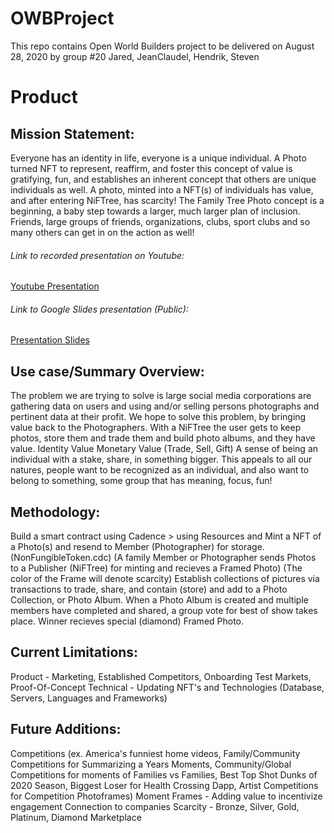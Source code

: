 # OWBProject

This repo contains Open World Builders project to be delivered on August 28, 2020 by group #20 Jared, JeanClaudel, Hendrik, Steven

# Product
## Mission Statement:

Everyone has an identity in life, everyone is a unique individual.  A Photo turned NFT to represent, reaffirm, and foster this concept of value is gratifying, fun, and establishes an inherent concept that others are unique individuals as well. A photo, minted into a NFT(s) of individuals has value, and after entering NiFTree, has scarcity!
The Family Tree Photo concept is a beginning, a baby step towards a larger, much larger plan of inclusion.  Friends, large groups of friends, organizations, clubs, sport clubs and so many others can get in on the action as well!

###### Link to recorded presentation on Youtube:
<a href="https://www.youtube.com/watch?v=qpdWmAlYGFc" target="_blank">Youtube Presentation</a>

###### Link to Google Slides presentation (Public):
<a href="https://docs.google.com/presentation/d/1_uZHEz2w2oEb2xmsR_WvHk7nTEpayRAXm8VWkMNoUhU/edit#slide=id.g92384450cf_3_212">Presentation Slides</a>

## Use case/Summary Overview:

The problem we are trying to solve is large social media corporations are gathering data on users and using and/or selling persons photographs and pertinent data at their profit. We hope to solve this problem, by bringing value back to the Photographers.  With a NiFTree the user gets to keep photos, store them and trade them and build photo albums, and they have value.
    Identity Value
    Monetary Value (Trade, Sell, Gift)
A sense of being an individual with a stake, share, in something bigger.
This appeals to all our natures, people want to be recognized as an individual, and also want to belong to something, some group that has meaning, focus, fun!

## Methodology:

Build a smart contract using Cadence > using Resources and Mint a NFT of a Photo(s) and resend to Member (Photographer) for storage. (NonFungibleToken.cdc)
  (A family Member or Photographer sends Photos to a Publisher (NiFTree) for minting and recieves a Framed Photo)
  (The color of the Frame will denote scarcity)
Establish collections of pictures via transactions to trade, share, and contain (store) and add to a Photo Collection, or Photo Album.
When a Photo Album is created and multiple members have completed and shared, a group vote for best of show takes place.
Winner recieves special (diamond) Framed Photo.

## Current Limitations:
Product - Marketing, Established Competitors, Onboarding Test Markets, Proof-Of-Concept
Technical - Updating NFT's and Technologies (Database, Servers, Languages and Frameworks)

## Future Additions:
Competitions (ex. America's funniest home videos, Family/Community Competitions for Summarizing a Years Moments, Community/Global Competitions for moments of Families vs Families, Best Top Shot Dunks of 2020 Season, Biggest Loser for Health Crossing Dapp, Artist Competitions for Competition Photoframes)
Moment Frames - Adding value to incentivize engagement 
Connection to companies
Scarcity - Bronze, Silver, Gold, Platinum, Diamond
Marketplace
